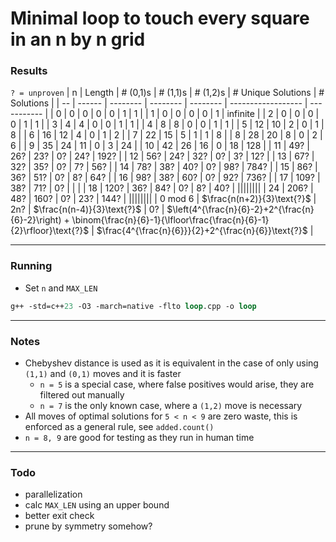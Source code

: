 # Minimal loop to touch every square in an n by n grid

### Results
`? = unproven`
| n  | Length | # (0,1)s | # (1,1)s | # (1,2)s | # Unique Solutions | # Solutions |
| -- | ------ | -------- | -------- | -------- | ------------------ | ----------- |
| 0  | 0      | 0        | 0        | 0        | 1                  | 1           |
| 1  | 0      | 0        | 0        | 0        | 1                  | infinite    |
| 2  | 0      | 0        | 0        | 0        | 1                  | 1           |
| 3  | 4      | 4        | 0        | 0        | 1                  | 1           |
| 4  | 8      | 8        | 0        | 0        | 1                  | 1           |
| 5  | 12     | 10       | 2        | 0        | 1                  | 8           |
| 6  | 16     | 12       | 4        | 0        | 1                  | 2           |
| 7  | 22     | 15       | 5        | 1        | 1                  | 8           |
| 8  | 28     | 20       | 8        | 0        | 2                  | 6           |
| 9  | 35     | 24       | 11       | 0        | 3                  | 24          |
| 10 | 42     | 26       | 16       | 0        | 18                 | 128         |
| 11 | 49?    | 26?      | 23?      | 0?       | 24?                | 192?        |
| 12 | 56?    | 24?      | 32?      | 0?       | 3?                 | 12?         |
| 13 | 67?    | 32?      | 35?      | 0?       | 7?                 | 56?         |
| 14 | 78?    | 38?      | 40?      | 0?       | 98?                | 784?        |
| 15 | 86?    | 36?      | 51?      | 0?       | 8?                 | 64?         |
| 16 | 98?    | 38?      | 60?      | 0?       | 92?                | 736?        |
| 17 | 109?   | 38?      | 71?      | 0?       |                    |             |
| 18 | 120?   | 36?      | 84?      | 0?       | 8?                 | 40?         |
||||||||
| 24 | 206?   | 48?      | 160?     | 0?       | 23?                | 144?        |
||||||||
| 0 mod 6 | $\frac{n(n+2)}{3}\text{?}$ | 2n? | $\frac{n(n-4)}{3}\text{?}$ | 0? | $\left(4^{\frac{n}{6}-2}+2^{\frac{n}{6}-2}\right) + \binom{\frac{n}{6}-1}{\lfloor\frac{\frac{n}{6}-1}{2}\rfloor}\text{?}$ | $\frac{4^{\frac{n}{6}}}{2}+2^{\frac{n}{6}}\text{?}$ |

---

### Running
- Set `n` and `MAX_LEN`
```ps
g++ -std=c++23 -O3 -march=native -flto loop.cpp -o loop
```

---

### Notes
- Chebyshev distance is used as it is equivalent in the case of only using `(1,1)` and `(0,1)` moves and it is faster
  - `n = 5` is a special case, where false positives would arise, they are filtered out manually
  - `n = 7` is the only known case, where a `(1,2)` move is necessary
- All moves of optimal solutions for `5 < n < 9` are zero waste, this is enforced as a general rule, see `added.count()`
- `n = 8, 9` are good for testing as they run in human time

---

### Todo
- parallelization
- calc `MAX_LEN` using an upper bound
- better exit check
- prune by symmetry somehow?
